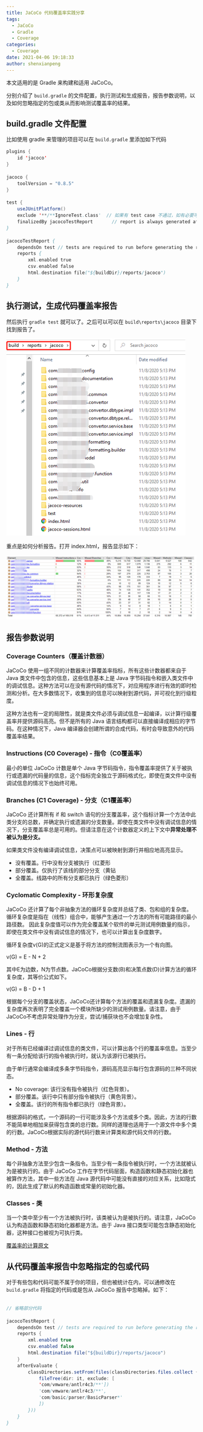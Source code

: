 ```yaml
---
title: JaCoCo 代码覆盖率实践分享
tags:
  - JaCoCo
  - Gradle
  - Coverage
categories:
  - Coverage
date: 2021-04-06 19:18:33
author: shenxianpeng
---
```


本文适用的是 Gradle 来构建和适用 JaCoCo。

分别介绍了 `build.gradle` 的文件配置，执行测试和生成报告，报告参数说明，以及如何忽略指定的包或类从而影响测试覆盖率的结果。

## build.gradle 文件配置

比如使用 gradle 来管理的项目可以在 `build.gradle` 里添加如下代码

```java
plugins {
    id 'jacoco'
}

jacoco {
    toolVersion = "0.8.5"
}

test {
    useJUnitPlatform()
    exclude '**/**IgnoreTest.class'  // 如果有 test case 不通过，如有必要可以通过这样忽略掉
    finalizedBy jacocoTestReport       // report is always generated after tests run
}

jacocoTestReport {
    dependsOn test // tests are required to run before generating the report
    reports {
        xml.enabled true
        csv.enabled false
        html.destination file("${buildDir}/reports/jacoco")
    }
}
```

## 执行测试，生成代码覆盖率报告

然后执行 `gradle test` 就可以了。之后可以可以在 `build\reports\jacoco` 目录下找到报告了。

![JaCoCo报告](jacoco-imp/reports.png)

重点是如何分析报告。打开 index.html，报告显示如下：

![JaCoCo报告首页](jacoco-imp/index.png)

## 报告参数说明

<!-- more -->

### Coverage Counters（覆盖计数器）

JaCoCo 使用一组不同的计数器来计算覆盖率指标，所有这些计数器都来自于 Java 类文件中包含的信息，这些信息基本上是 Java 字节码指令和嵌入类文件中的调试信息。这种方法可以在没有源代码的情况下，对应用程序进行有效的即时检测和分析。在大多数情况下，收集到的信息可以映射到源代码，并可视化到行级粒度。

这种方法也有一定的局限性，就是类文件必须与调试信息一起编译，以计算行级覆盖率并提供源码高亮。但不是所有的 Java 语言结构都可以直接编译成相应的字节码。在这种情况下，Java 编译器会创建所谓的合成代码，有时会导致意外的代码覆盖率结果。

### Instructions (C0 Coverage) - 指令（C0覆盖率）

最小的单位 JaCoCo 计数是单个 Java 字节码指令，指令覆盖率提供了关于被执行或遗漏的代码量的信息，这个指标完全独立于源码格式化，即使在类文件中没有调试信息的情况下也始终可用。

###  Branches (C1 Coverage) - 分支（C1覆盖率）

JaCoCo 还计算所有 if 和 switch 语句的分支覆盖率，这个指标计算一个方法中此类分支的总数，并确定执行或遗漏的分支数量。即使在类文件中没有调试信息的情况下，分支覆盖率总是可用的。但请注意在这个计数器定义的上下文中**异常处理不被认为是分支。**

如果类文件没有编译调试信息，决策点可以被映射到源行并相应地高亮显示。

* 没有覆盖。行中没有分支被执行（红菱形
* 部分覆盖。仅执行了该线的部分分支（黄钻
* 全覆盖。线路中的所有分支都已执行（绿色菱形）

### Cyclomatic Complexity - 环形复杂度

JaCoCo 还计算了每个非抽象方法的循环复杂度并总结了类、包和组的复杂度。循环复杂度是指在（线性）组合中，能够产生通过一个方法的所有可能路径的最小路径数。
因此复杂度值可以作为完全覆盖某个软件的单元测试用例数量的指示，即使在类文件中没有调试信息的情况下，也可以计算出复杂度数字。

循环复杂度v(G)的正式定义是基于将方法的控制流图表示为一个有向图。

v(G) = E - N + 2

其中E为边数，N为节点数。JaCoCo根据分支数(B)和决策点数(D)计算方法的循环复杂度，其等价公式如下。

v(G) = B - D + 1

根据每个分支的覆盖状态，JaCoCo还计算每个方法的覆盖和遗漏复杂度。遗漏的复杂度再次表明了完全覆盖一个模块所缺少的测试用例数量。请注意，由于JaCoCo不考虑异常处理作为分支，尝试/捕获块也不会增加复杂性。

### Lines - 行

对于所有已经编译过调试信息的类文件，可以计算出各个行的覆盖率信息。当至少有一条分配给该行的指令被执行时，就认为该源行已被执行。

由于单行通常会编译成多条字节码指令，源码高亮显示每行包含源码的三种不同状态。

* No coverage: 该行没有指令被执行（红色背景）。
* 部分覆盖。该行中只有部分指令被执行（黄色背景）。
* 全覆盖。该行的所有指令都已执行（绿色背景）。

根据源码的格式，一个源码的一行可能涉及多个方法或多个类。因此，方法的行数不能简单地相加来获得包含类的总行数。同样的道理也适用于一个源文件中多个类的行数。JaCoCo根据实际的源代码行数来计算类和源代码文件的行数。

### Method - 方法

每个非抽象方法至少包含一条指令。当至少有一条指令被执行时，一个方法就被认为是被执行的。由于 JaCoCo 工作在字节代码层面，构造函数和静态初始化器也被算作方法，其中一些方法在 Java 源代码中可能没有直接的对应关系，比如隐式的，因此生成了默认的构造函数或常量的初始化器。

### Classes - 类

当一个类中至少有一个方法被执行时，该类被认为是被执行的。请注意，JaCoCo 认为构造函数和静态初始化器都是方法。由于 Java 接口类型可能包含静态初始化器，这种接口也被视为可执行类。

[覆盖率的计算原文](https://www.eclemma.org/jacoco/trunk/doc/counters.html)

## 从代码覆盖率报告中忽略指定的包或代码

对于有些包和代码可能不属于你的项目，但也被统计在内，可以通修改在 `build.gradle` 将指定的代码或是包从 JaCoCo 报告中忽略掉。如下：

```java

// 省略部分代码

jacocoTestReport {
    dependsOn test // tests are required to run before generating the report
    reports {
        xml.enabled true
        csv.enabled false
        html.destination file("${buildDir}/reports/jacoco")
    }
    afterEvaluate {
        classDirectories.setFrom(files(classDirectories.files.collect {
            fileTree(dir: it, exclude: [
			'com/vmware/antlr4c3/**'])
			'com/vmware/antlr4c3/**',
            'com/basic/parser/BasicParser*'
            ])
        }))
    }
}
```
